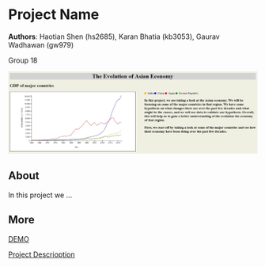 # Project Name
**Authors**: Haotian Shen (hs2685), Karan Bhatia (kb3053), Gaurav Wadhawan (gw979)

Group 18 

![Screenhot](screenshot.jpg)


## About
In this project we ...

## More
[DEMO](https://nyu-vis-fall2018.github.io/project-template/)

[Project Descrioption](project.pdf)
